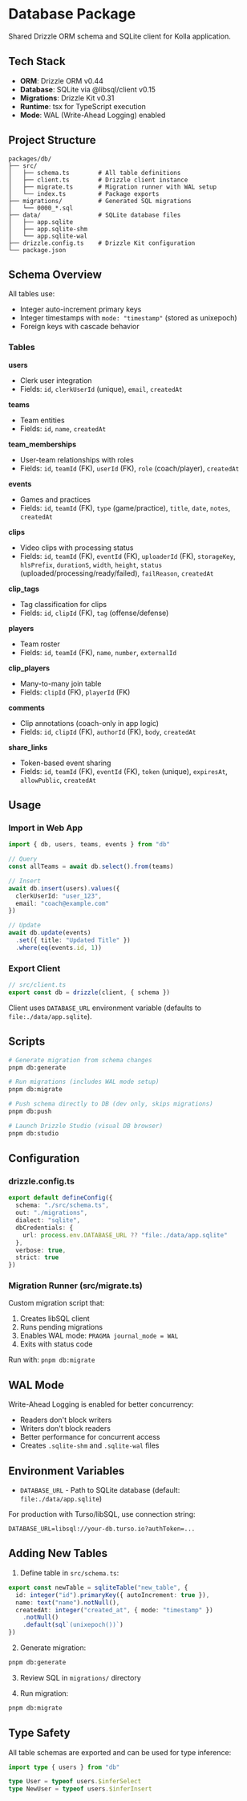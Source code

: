 # Database Package

Shared Drizzle ORM schema and SQLite client for Kolla application.

## Tech Stack

- **ORM**: Drizzle ORM v0.44
- **Database**: SQLite via @libsql/client v0.15
- **Migrations**: Drizzle Kit v0.31
- **Runtime**: tsx for TypeScript execution
- **Mode**: WAL (Write-Ahead Logging) enabled

## Project Structure

```
packages/db/
├── src/
│   ├── schema.ts        # All table definitions
│   ├── client.ts        # Drizzle client instance
│   ├── migrate.ts       # Migration runner with WAL setup
│   └── index.ts         # Package exports
├── migrations/          # Generated SQL migrations
│   └── 0000_*.sql
├── data/                # SQLite database files
│   ├── app.sqlite
│   ├── app.sqlite-shm
│   └── app.sqlite-wal
├── drizzle.config.ts    # Drizzle Kit configuration
└── package.json
```

## Schema Overview

All tables use:
- Integer auto-increment primary keys
- Integer timestamps with `mode: "timestamp"` (stored as unixepoch)
- Foreign keys with cascade behavior

### Tables

**users**
- Clerk user integration
- Fields: `id`, `clerkUserId` (unique), `email`, `createdAt`

**teams**
- Team entities
- Fields: `id`, `name`, `createdAt`

**team_memberships**
- User-team relationships with roles
- Fields: `id`, `teamId` (FK), `userId` (FK), `role` (coach/player), `createdAt`

**events**
- Games and practices
- Fields: `id`, `teamId` (FK), `type` (game/practice), `title`, `date`, `notes`, `createdAt`

**clips**
- Video clips with processing status
- Fields: `id`, `teamId` (FK), `eventId` (FK), `uploaderId` (FK), `storageKey`, `hlsPrefix`, `durationS`, `width`, `height`, `status` (uploaded/processing/ready/failed), `failReason`, `createdAt`

**clip_tags**
- Tag classification for clips
- Fields: `id`, `clipId` (FK), `tag` (offense/defense)

**players**
- Team roster
- Fields: `id`, `teamId` (FK), `name`, `number`, `externalId`

**clip_players**
- Many-to-many join table
- Fields: `clipId` (FK), `playerId` (FK)

**comments**
- Clip annotations (coach-only in app logic)
- Fields: `id`, `clipId` (FK), `authorId` (FK), `body`, `createdAt`

**share_links**
- Token-based event sharing
- Fields: `id`, `teamId` (FK), `eventId` (FK), `token` (unique), `expiresAt`, `allowPublic`, `createdAt`

## Usage

### Import in Web App

```typescript
import { db, users, teams, events } from "db"

// Query
const allTeams = await db.select().from(teams)

// Insert
await db.insert(users).values({
  clerkUserId: "user_123",
  email: "coach@example.com"
})

// Update
await db.update(events)
  .set({ title: "Updated Title" })
  .where(eq(events.id, 1))
```

### Export Client

```typescript
// src/client.ts
export const db = drizzle(client, { schema })
```

Client uses `DATABASE_URL` environment variable (defaults to `file:./data/app.sqlite`).

## Scripts

```bash
# Generate migration from schema changes
pnpm db:generate

# Run migrations (includes WAL mode setup)
pnpm db:migrate

# Push schema directly to DB (dev only, skips migrations)
pnpm db:push

# Launch Drizzle Studio (visual DB browser)
pnpm db:studio
```

## Configuration

### drizzle.config.ts

```typescript
export default defineConfig({
  schema: "./src/schema.ts",
  out: "./migrations",
  dialect: "sqlite",
  dbCredentials: {
    url: process.env.DATABASE_URL ?? "file:./data/app.sqlite"
  },
  verbose: true,
  strict: true
})
```

### Migration Runner (src/migrate.ts)

Custom migration script that:
1. Creates libSQL client
2. Runs pending migrations
3. Enables WAL mode: `PRAGMA journal_mode = WAL`
4. Exits with status code

Run with: `pnpm db:migrate`

## WAL Mode

Write-Ahead Logging is enabled for better concurrency:
- Readers don't block writers
- Writers don't block readers
- Better performance for concurrent access
- Creates `.sqlite-shm` and `.sqlite-wal` files

## Environment Variables

- `DATABASE_URL` - Path to SQLite database (default: `file:./data/app.sqlite`)

For production with Turso/libSQL, use connection string:
```
DATABASE_URL=libsql://your-db.turso.io?authToken=...
```

## Adding New Tables

1. Define table in `src/schema.ts`:
```typescript
export const newTable = sqliteTable("new_table", {
  id: integer("id").primaryKey({ autoIncrement: true }),
  name: text("name").notNull(),
  createdAt: integer("created_at", { mode: "timestamp" })
    .notNull()
    .default(sql`(unixepoch())`)
})
```

2. Generate migration:
```bash
pnpm db:generate
```

3. Review SQL in `migrations/` directory

4. Run migration:
```bash
pnpm db:migrate
```

## Type Safety

All table schemas are exported and can be used for type inference:

```typescript
import type { users } from "db"

type User = typeof users.$inferSelect
type NewUser = typeof users.$inferInsert
```
